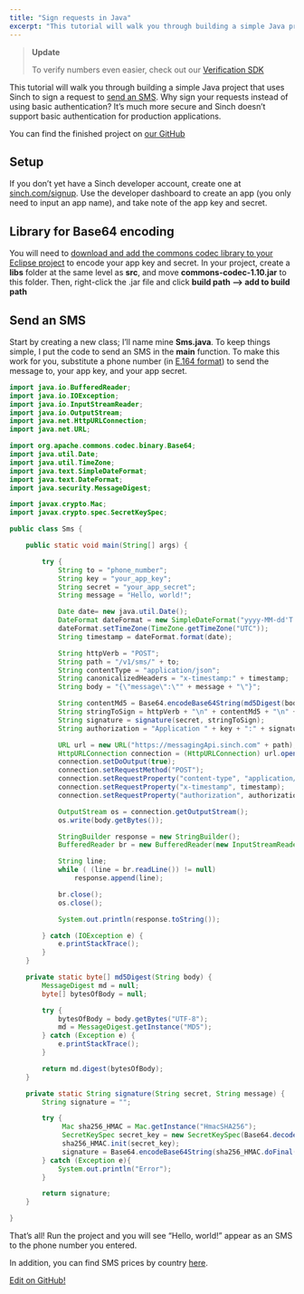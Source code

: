 ```yaml
---
title: "Sign requests in Java"
excerpt: "This tutorial will walk you through building a simple Java project that uses Sinch to sign a request to send an SMS. Why sign your requests instead of using basic authentication?"
---
```

> **Update** 
> 
> To verify numbers even easier, check out our [Verification SDK](https://www.sinch.com/products/verification/sms/)

This tutorial will walk you through building a simple Java project that uses Sinch to sign a request to [send an SMS](https://www.sinch.com/products/messaging/sms/). Why sign your requests instead of using basic authentication? It’s much more secure and Sinch doesn’t support basic authentication for production applications.

You can find the finished project on [our GitHub](http://www.github.com/sinch/java-sign-requests)

## Setup

If you don’t yet have a Sinch developer account, create one at [sinch.com/signup](https://portal.sinch.com/#/signup). Use the developer dashboard to create an app (you only need to input an app name), and take note of the app key and secret.

## Library for Base64 encoding

You will need to [download and add the commons codec library to your Eclipse project](http://commons.apache.org/proper/commons-codec/download_codec.cgi) to encode your app key and secret. In your project, create a **libs** folder at the same level as **src**, and move **commons-codec-1.10.jar** to this folder. Then, right-click the .jar file and click **build path –\> add to build path**

## Send an SMS

Start by creating a new class; I’ll name mine **Sms.java**. To keep things simple, I put the code to send an SMS in the **main** function. To make this work for you, substitute a phone number (in [E.164 format](http://en.wikipedia.org/wiki/E.164)) to send the message to, your app key, and your app secret.

```java
import java.io.BufferedReader;
import java.io.IOException;
import java.io.InputStreamReader;
import java.io.OutputStream;
import java.net.HttpURLConnection;
import java.net.URL;

import org.apache.commons.codec.binary.Base64;
import java.util.Date;
import java.util.TimeZone;
import java.text.SimpleDateFormat;
import java.text.DateFormat;
import java.security.MessageDigest;

import javax.crypto.Mac;
import javax.crypto.spec.SecretKeySpec;

public class Sms {

    public static void main(String[] args) {

        try {
            String to = "phone_number";
            String key = "your_app_key";
            String secret = "your_app_secret";
            String message = "Hello, world!";

            Date date= new java.util.Date();
            DateFormat dateFormat = new SimpleDateFormat("yyyy-MM-dd'T'HH:mm:ss'Z'");
            dateFormat.setTimeZone(TimeZone.getTimeZone("UTC"));
            String timestamp = dateFormat.format(date);

            String httpVerb = "POST";
            String path = "/v1/sms/" + to;
            String contentType = "application/json";
            String canonicalizedHeaders = "x-timestamp:" + timestamp;
            String body = "{\"message\":\"" + message + "\"}";

            String contentMd5 = Base64.encodeBase64String(md5Digest(body));
            String stringToSign = httpVerb + "\n" + contentMd5 + "\n" + contentType + "\n" + canonicalizedHeaders + "\n" + path;
            String signature = signature(secret, stringToSign);
            String authorization = "Application " + key + ":" + signature;

            URL url = new URL("https://messagingApi.sinch.com" + path);
            HttpURLConnection connection = (HttpURLConnection) url.openConnection();
            connection.setDoOutput(true);
            connection.setRequestMethod("POST");
            connection.setRequestProperty("content-type", "application/json");
            connection.setRequestProperty("x-timestamp", timestamp);
            connection.setRequestProperty("authorization", authorization);

            OutputStream os = connection.getOutputStream();
            os.write(body.getBytes());

            StringBuilder response = new StringBuilder();
            BufferedReader br = new BufferedReader(new InputStreamReader(connection.getInputStream()));

            String line;
            while ( (line = br.readLine()) != null)
                response.append(line);

            br.close();
            os.close();

            System.out.println(response.toString());

        } catch (IOException e) {
            e.printStackTrace();
        }
    }

    private static byte[] md5Digest(String body) {
        MessageDigest md = null;
        byte[] bytesOfBody = null;

        try {
            bytesOfBody = body.getBytes("UTF-8");
            md = MessageDigest.getInstance("MD5");
        } catch (Exception e) {
            e.printStackTrace();
        }

        return md.digest(bytesOfBody);
    }

    private static String signature(String secret, String message) {
        String signature = "";

        try {
             Mac sha256_HMAC = Mac.getInstance("HmacSHA256");
             SecretKeySpec secret_key = new SecretKeySpec(Base64.decodeBase64(secret.getBytes()), "HmacSHA256");
             sha256_HMAC.init(secret_key);
             signature = Base64.encodeBase64String(sha256_HMAC.doFinal(message.getBytes()));
        } catch (Exception e){
            System.out.println("Error");
        }

        return signature;
    }

}
```

That’s all\! Run the project and you will see “Hello, world\!” appear as an SMS to the phone number you entered.

In addition, you can find SMS prices by country [here](https://www.sinch.com/products/messaging/sms/).

<a class="gitbutton pill" target="_blank" href="https://github.com/sinch/docs/blob/master/docs/tutorials/java/sign-requests-in-java.md"><span class="fab fa-github"></span>Edit on GitHub!</a>